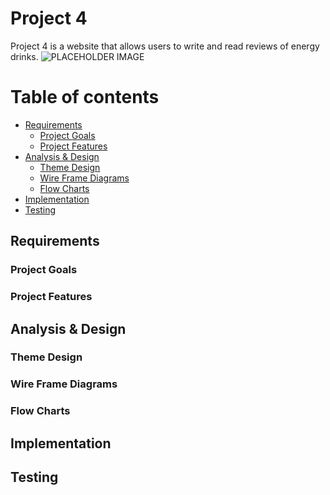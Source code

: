 # Project 4
Project 4 is a website that allows users to write and read reviews of energy drinks.
![PLACEHOLDER IMAGE]()



# Table of contents


- [Requirements](#requirements)
  * [Project Goals](#project-goals)
  * [Project Features](#project-features)
- [Analysis & Design](#analysis---design)
  * [Theme Design](#theme-design)
  * [Wire Frame Diagrams](#wire-frame-diagrams)
  * [Flow Charts](#flow-charts)
- [Implementation](#implementation)
- [Testing](#testing)


## Requirements

### Project Goals

### Project Features


## Analysis & Design

### Theme Design

### Wire Frame Diagrams

### Flow Charts


## Implementation


## Testing

